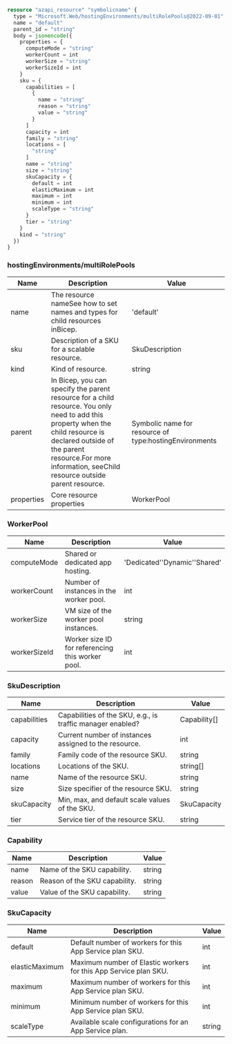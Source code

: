 ```terraform
resource "azapi_resource" "symbolicname" {
  type = "Microsoft.Web/hostingEnvironments/multiRolePools@2022-09-01"
  name = "default"
  parent_id = "string"
  body = jsonencode({
    properties = {
      computeMode = "string"
      workerCount = int
      workerSize = "string"
      workerSizeId = int
    }
    sku = {
      capabilities = [
        {
          name = "string"
          reason = "string"
          value = "string"
        }
      ]
      capacity = int
      family = "string"
      locations = [
        "string"
      ]
      name = "string"
      size = "string"
      skuCapacity = {
        default = int
        elasticMaximum = int
        maximum = int
        minimum = int
        scaleType = "string"
      }
      tier = "string"
    }
    kind = "string"
  })
}

```

### hostingEnvironments/multiRolePools

| Name | Description | Value |
|-|-|-|
| name | The resource nameSee how to set names and types for child resources inBicep. | 'default' |
| sku | Description of a SKU for a scalable resource. | SkuDescription |
| kind | Kind of resource. | string |
| parent | In Bicep, you can specify the parent resource for a child resource. You only need to add this property when the child resource is declared outside of the parent resource.For more information, seeChild resource outside parent resource. | Symbolic name for resource of type:hostingEnvironments |
| properties | Core resource properties | WorkerPool |


### WorkerPool

| Name | Description | Value |
|-|-|-|
| computeMode | Shared or dedicated app hosting. | 'Dedicated''Dynamic''Shared' |
| workerCount | Number of instances in the worker pool. | int |
| workerSize | VM size of the worker pool instances. | string |
| workerSizeId | Worker size ID for referencing this worker pool. | int |


### SkuDescription

| Name | Description | Value |
|-|-|-|
| capabilities | Capabilities of the SKU, e.g., is traffic manager enabled? | Capability[] |
| capacity | Current number of instances assigned to the resource. | int |
| family | Family code of the resource SKU. | string |
| locations | Locations of the SKU. | string[] |
| name | Name of the resource SKU. | string |
| size | Size specifier of the resource SKU. | string |
| skuCapacity | Min, max, and default scale values of the SKU. | SkuCapacity |
| tier | Service tier of the resource SKU. | string |


### Capability

| Name | Description | Value |
|-|-|-|
| name | Name of the SKU capability. | string |
| reason | Reason of the SKU capability. | string |
| value | Value of the SKU capability. | string |


### SkuCapacity

| Name | Description | Value |
|-|-|-|
| default | Default number of workers for this App Service plan SKU. | int |
| elasticMaximum | Maximum number of Elastic workers for this App Service plan SKU. | int |
| maximum | Maximum number of workers for this App Service plan SKU. | int |
| minimum | Minimum number of workers for this App Service plan SKU. | int |
| scaleType | Available scale configurations for an App Service plan. | string |


